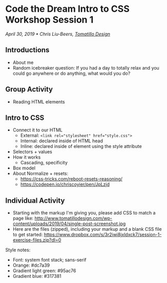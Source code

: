 # Code the Dream Intro to CSS Workshop Session 1
_April 30, 2019 • Chris Liu-Beers, [Tomatillo Design](http://www.tomatillodesign.com/)_

## Introductions
- About me
- Random icebreaker question: If you had a day to totally relax and you could go anywhere or do anything, what would you do?

## Group Activity
- Reading HTML elements

## Intro to CSS
- Connect it to our HTML
   - External: `<link rel="stylesheet" href="style.css">`
   - Internal: declared inside of HTML head
   - Inline: declared inside of element using the style attribute
- Selectors + values
- How it works
   - Cascading, specificity
- Box model
- About Normalize + resets:
   - https://css-tricks.com/reboot-resets-reasoning/
   - https://codepen.io/chriscoyier/pen/JpLzjd

## Individual Activity
- Starting with the markup I'm giving you, please add CSS to match a page like: http://www.tomatillodesign.com/wp-content/uploads/2019/04/single-post-screenshot.jpg
- Here are the files (zipped), including your markup and a blank CSS file to get started: https://www.dropbox.com/s/3r2iwi8jxldxck7/session-1-exercise-files.zip?dl=0


Style notes:
- Font: system font stack; sans-serif
- Orange: #dc7a39
- Gradient light green: #95ac76
- Gradient blue: #317381

